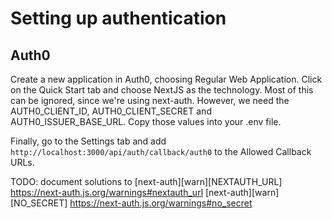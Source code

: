 # Setting up authentication

## Auth0

Create a new application in Auth0, choosing Regular Web Application. Click on the Quick Start tab and choose NextJS as the technology. Most of this can be ignored, since we're using next-auth. However, we need the AUTH0_CLIENT_ID, AUTH0_CLIENT_SECRET and AUTH0_ISSUER_BASE_URL. Copy those values into your .env file.

Finally, go to the Settings tab and add `http://localhost:3000/api/auth/callback/auth0` to the Allowed Callback URLs.

TODO: document solutions to
[next-auth][warn][NEXTAUTH_URL]
https://next-auth.js.org/warnings#nextauth_url
[next-auth][warn][NO_SECRET]
https://next-auth.js.org/warnings#no_secret
